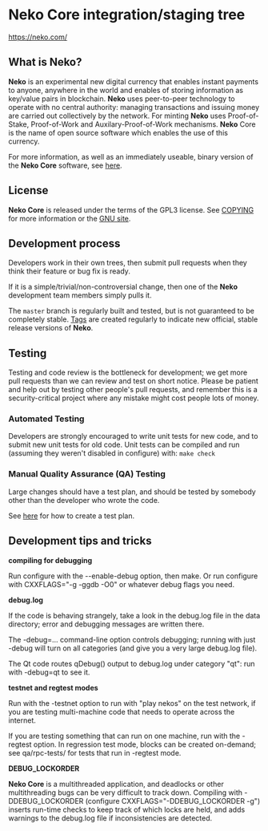 Neko Core integration/staging tree
=====================================

https://neko.com/

What is Neko?
----------------

**Neko** is an experimental new digital currency that enables instant payments to
anyone, anywhere in the world and enables of storing information as key/value pairs
in blockchain. **Neko** uses peer-to-peer technology to operate
with no central authority: managing transactions and issuing money are carried
out collectively by the network. For minting **Neko** uses Proof-of-Stake,
Proof-of-Work and Auxilary-Proof-of-Work mechanisms. **Neko** Core is the name of
open source software which enables the use of this currency.

For more information, as well as an immediately useable, binary version of
the **Neko Core** software, see [here](https://neko.com/).

License
-------

**Neko Core** is released under the terms of the GPL3 license. See [COPYING](COPYING) for more
information or the [GNU site](https://www.gnu.org/licenses/gpl.html).

Development process
-------------------

Developers work in their own trees, then submit pull requests when they think
their feature or bug fix is ready.

If it is a simple/trivial/non-controversial change, then one of the **Neko**
development team members simply pulls it.


The `master` branch is regularly built and tested, but is not guaranteed to be
completely stable. [Tags](https://github.com/Exgibichi/neko/releases) are created
regularly to indicate new official, stable release versions of **Neko**.

Testing
-------

Testing and code review is the bottleneck for development; we get more pull
requests than we can review and test on short notice. Please be patient and help out by testing
other people's pull requests, and remember this is a security-critical project where any mistake might cost people
lots of money.

### Automated Testing

Developers are strongly encouraged to write unit tests for new code, and to
submit new unit tests for old code. Unit tests can be compiled and run (assuming they weren't disabled in configure) with: `make check`

### Manual Quality Assurance (QA) Testing

Large changes should have a test plan, and should be tested by somebody other
than the developer who wrote the code.

See [here](https://github.com/bitcoin/QA/) for how to create a test plan.

Development tips and tricks
---------------------------

**compiling for debugging**

Run configure with the --enable-debug option, then make. Or run configure with
CXXFLAGS="-g -ggdb -O0" or whatever debug flags you need.

**debug.log**

If the code is behaving strangely, take a look in the debug.log file in the data directory;
error and debugging messages are written there.

The -debug=... command-line option controls debugging; running with just -debug will turn
on all categories (and give you a very large debug.log file).

The Qt code routes qDebug() output to debug.log under category "qt": run with -debug=qt
to see it.

**testnet and regtest modes**

Run with the -testnet option to run with "play nekos" on the test network, if you
are testing multi-machine code that needs to operate across the internet.

If you are testing something that can run on one machine, run with the -regtest option.
In regression test mode, blocks can be created on-demand; see qa/rpc-tests/ for tests
that run in -regtest mode.

**DEBUG_LOCKORDER**

**Neko Core** is a multithreaded application, and deadlocks or other multithreading bugs
can be very difficult to track down. Compiling with -DDEBUG_LOCKORDER (configure
CXXFLAGS="-DDEBUG_LOCKORDER -g") inserts run-time checks to keep track of which locks
are held, and adds warnings to the debug.log file if inconsistencies are detected.
